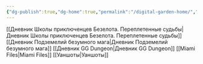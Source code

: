 ```yaml
---
{"dg-publish":true,"dg-home":true,"permalink":"/digital-garden-home/","tags":["gardenEntry"],"dgPassFrontmatter":true}
---
```


[[Дневник Школы приключенцев Безелота. Переплетенные судьбы\|Дневник Школы приключенцев Безелота. Переплетенные судьбы]]
[[Дневник Подземелий безумного мага\|Дневник Подземелий безумного мага]]
[[Дневник GG Dungeon\|Дневник GG Dungeon]]
[[Miami Files\|Miami Files]]
[[Уаншоты\|Уаншоты]]
